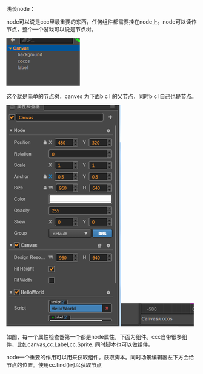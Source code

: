 浅谈node：

node可以说是ccc里最重要的东西，任何组件都需要挂在node上。node可以读作节点，整个一个游戏可以说是节点树。

![](/assets/import.png)

这个就是简单的节点树，canves 为下面b c l 的父节点，同时b c l自己也是节点。

![](/assets/node.png)![](/assets/impt.png)

如图，每一个属性检查器第一个都是node属性，下面为组件。ccc自带很多组件，比如canvas,cc.Label,cc.Sprite. 同时脚本也可以做组件。



node一个重要的作用可以用来获取组件。获取脚本。同时场景编辑器左下方会给节点的位置。使用cc.find\(\)可以获取节点

